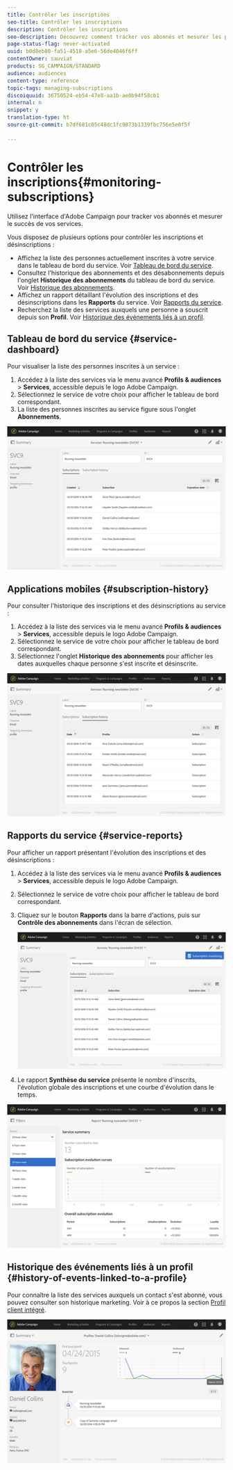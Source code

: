 ```yaml
---
title: Contrôler les inscriptions
seo-title: Contrôler les inscriptions
description: Contrôler les inscriptions
seo-description: Découvrez comment tracker vos abonnés et mesurer les performances de vos services à l'aide des tableaux de bord et des rapports.
page-status-flag: never-activated
uuid: b0d8eb80-fa51-4518-a5e6-56de4046f6ff
contentOwner: sauviat
products: SG_CAMPAIGN/STANDARD
audience: audiences
content-type: reference
topic-tags: managing-subscriptions
discoiquuid: 36750524-eb54-47e8-aa1b-ae0b94f58cb1
internal: n
snippet: y
translation-type: ht
source-git-commit: b7df681c05c48dc1fc9873b1339fbc756e5e0f5f

---
```



# Contrôler les inscriptions{#monitoring-subscriptions}

Utilisez l'interface d'Adobe Campaign pour tracker vos abonnés et mesurer le succès de vos services.

Vous disposez de plusieurs options pour contrôler les inscriptions et désinscriptions :

* Affichez la liste des personnes actuellement inscrites à votre service dans le tableau de bord du service. Voir [Tableau de bord du service](../../audiences/using/monitoring-subscriptions.md#service-dashboard).
* Consultez l'historique des abonnements et des désabonnements depuis l'onglet **Historique des abonnements** du tableau de bord du service. Voir [Historique des abonnements](../../audiences/using/monitoring-subscriptions.md#subscription-history).
* Affichez un rapport détaillant l'évolution des inscriptions et des désinscriptions dans les **Rapports** du service. Voir [Rapports du service](../../audiences/using/monitoring-subscriptions.md#service-reports).
* Recherchez la liste des services auxquels une personne a souscrit depuis son **Profil**. Voir [Historique des événements liés à un profil](../../audiences/using/monitoring-subscriptions.md#history-of-events-linked-to-a-profile).

## Tableau de bord du service  {#service-dashboard}

Pour visualiser la liste des personnes inscrites à un service :

1. Accédez à la liste des services via le menu avancé **Profils &amp; audiences** &gt; **Services**, accessible depuis le logo Adobe Campaign.
1. Sélectionnez le service de votre choix pour afficher le tableau de bord correspondant.
1. La liste des personnes inscrites au service figure sous l'onglet **Abonnements**.

![](assets/lp_monitoring_subscriptions_1.png)

## Applications mobiles  {#subscription-history}

Pour consulter l'historique des inscriptions et des désinscriptions au service :

1. Accédez à la liste des services via le menu avancé **Profils &amp; audiences** &gt; **Services**, accessible depuis le logo Adobe Campaign.
1. Sélectionnez le service de votre choix pour afficher le tableau de bord correspondant.
1. Sélectionnez l'onglet **Historique des abonnements** pour afficher les dates auxquelles chaque personne s'est inscrite et désinscrite.

![](assets/lp_monitoring_subscriptions_2.png)

## Rapports du service  {#service-reports}

Pour afficher un rapport présentant l'évolution des inscriptions et des désinscriptions :

1. Accédez à la liste des services via le menu avancé **Profils &amp; audiences** &gt; **Services**, accessible depuis le logo Adobe Campaign.
1. Sélectionnez le service de votre choix pour afficher le tableau de bord correspondant.
1. Cliquez sur le bouton **Rapports** dans la barre d'actions, puis sur **Contrôle des abonnements** dans l'écran de sélection.

   ![](assets/lp_monitoring_subscriptions_3.png)

1. Le rapport **Synthèse du service** présente le nombre d'inscrits, l'évolution globale des inscriptions et une courbe d'évolution dans le temps.

![](assets/lp_monitoring_subscriptions_4.png)

## Historique des événements liés à un profil  {#history-of-events-linked-to-a-profile}

Pour connaître la liste des services auxquels un contact s'est abonné, vous pouvez consulter son historique marketing. Voir à ce propos la section [Profil client intégré](../../audiences/using/integrated-customer-profile.md).

![](assets/lp_monitoring_subscriptions_5.png)

